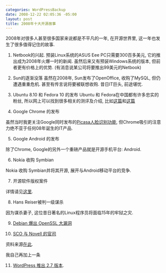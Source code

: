 ```yaml
--- 
categories: WordPressBackup
date: 2008-12-22 02:05:36 -05:00
layout: post
title: 2008年十大开源故事
---
```

2008年对很多人甚至很多国家来说都是不平凡的一年, 在开源世界里, 这一年也发生了很多值得记住的故事.

<!--more-->

1. Netbook的兴起.
预装Linux系统的ASUS Eee PC只需要300百多美元, 它的推出成为2008年火爆一时的新闻. 虽然后来又有预装Windows系统的版本, 但前者更有价格上的优势. (有消息说某公司将要推出99美元的Netbook)

2. Sun的逐渐没落
虽然在2008年, Sun发布了OpenOffice, 收购了MySQL, 但仍遭遇重重危机. 甚至有传言说将要被联想收购. 昔日IT巨头, 前途堪忧.

3. Ubuntu 8.10 和 Fedora 10 的发布
Ubuntu 和 Fedora在中国都有许多忠实的粉丝, 所以网上可以找到很多相关的测评及介绍, 比如<a href="http://www.yeeyan.com/articles/view/hiing/18828" target="_blank">这篇</a>和<a href="http://linuxdesktop.cn/2008/11/26/fedora-10-released.html" target="_blank">这篇</a>

4. Google Chrome 的发布

虽然当时我更关注Google同时发布的<a href="http://ztnote.com/2008/09/focus-people-picasa/" target="_blank">Picasa人脸识别功能</a>, 但Chrome吸引的注意力绝不亚于任何08年诞生的IT产品.

5. Google Android 的发布

除了Chrome, Google的另外一个重磅产品就是开源手机平台: Android.

6. Nokia 收购 Symbian

Nokia 收购 Symbian并将其开源, 展开与Android移动平台的竞争.

7. 开源软件版权案件

详情请见<a href="http://cn.creativecommons.org/index.php/2008/08/24/0824/" target="_blank">这里</a>.

8. Hans Reiser被判一级谋杀

因为谋杀妻子, 这位昔日著名的Linux程序员将面临15年的牢狱之灾.

9. <a href="http://www.ubuntu-tw.org/modules/planet/view.article.php?1386/b" target="_blank">Debian 爆出 OpenSSL 大漏洞</a>

10. <a href="http://en.wikipedia.org/wiki/SCO_v._Novell" target="_blank">SCO 与 Novell 的官司</a>

资料来源<a href="http://www.informationweek.com/news/software/open_source/showArticle.jhtml;jsessionid=OBDLEZC4S25D0QSNDLPSKHSCJUNN2JVN?articleID=212300206&amp;pgno=1&amp;queryText=&amp;isPrev=#mon" target="_blank">在此</a>.

我自己再加上一条

11. <a href="http://wordpress.org/development/2008/12/coltrane/" target="_blank">WordPress 推出 2.7 版本</a>.

